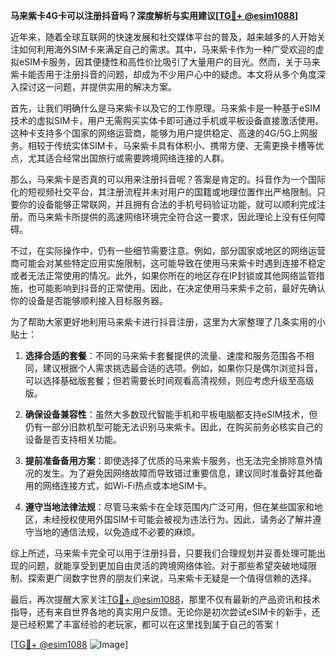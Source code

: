 **马来紫卡4G卡可以注册抖音吗？深度解析与实用建议[[TG💪+ @esim1088](https://t.me/s/esim1088)]**

近年来，随着全球互联网的快速发展和社交媒体平台的普及，越来越多的人开始关注如何利用海外SIM卡来满足自己的需求。其中，马来紫卡作为一种广受欢迎的虚拟eSIM卡服务，因其便捷性和高性价比吸引了大量用户的目光。然而，关于马来紫卡能否用于注册抖音的问题，却成为不少用户心中的疑虑。本文将从多个角度深入探讨这一问题，并提供实用的解决方案。

首先，让我们明确什么是马来紫卡以及它的工作原理。马来紫卡是一种基于eSIM技术的虚拟SIM卡，用户无需购买实体卡即可通过手机或平板设备直接激活使用。这种卡支持多个国家的网络运营商，能够为用户提供稳定、高速的4G/5G上网服务。相较于传统实体SIM卡，马来紫卡具有体积小、携带方便、无需更换卡槽等优点，尤其适合经常出国旅行或需要跨境网络连接的人群。

那么，马来紫卡是否真的可以用来注册抖音呢？答案是肯定的。抖音作为一个国际化的短视频社交平台，其注册流程并未对用户的国籍或地理位置作出严格限制。只要你的设备能够正常联网，并且拥有合法的手机号码验证功能，就可以顺利完成注册。而马来紫卡所提供的高速网络环境完全符合这一要求，因此理论上没有任何障碍。

不过，在实际操作中，仍有一些细节需要注意。例如，部分国家或地区的网络运营商可能会对某些特定应用实施限制，这可能导致在使用马来紫卡时遇到连接不稳定或者无法正常使用的情况。此外，如果你所在的地区存在IP封锁或其他网络监管措施，也可能影响到抖音的正常使用。因此，在决定使用马来紫卡之前，最好先确认你的设备是否能够顺利接入目标服务器。

为了帮助大家更好地利用马来紫卡进行抖音注册，这里为大家整理了几条实用的小贴士：

1. **选择合适的套餐**：不同的马来紫卡套餐提供的流量、速度和服务范围各不相同，建议根据个人需求挑选最合适的选项。例如，如果你只是偶尔浏览抖音，可以选择基础版套餐；但若需要长时间观看高清视频，则应考虑升级至高级版。

2. **确保设备兼容性**：虽然大多数现代智能手机和平板电脑都支持eSIM技术，但仍有一部分旧款机型可能无法识别马来紫卡。因此，在购买前务必核实自己的设备是否支持相关功能。

3. **提前准备备用方案**：即使选择了优质的马来紫卡服务，也无法完全排除意外情况的发生。为了避免因网络故障而导致错过重要信息，建议同时准备好其他备用的网络连接方式，如Wi-Fi热点或本地SIM卡。

4. **遵守当地法律法规**：尽管马来紫卡在全球范围内广泛可用，但在某些国家和地区，未经授权使用外国SIM卡可能会被视为违法行为。因此，请务必了解并遵守当地的通信法规，以免造成不必要的麻烦。

综上所述，马来紫卡完全可以用于注册抖音，只要我们合理规划并妥善处理可能出现的问题，就能享受到更加自由灵活的跨境网络体验。对于那些希望突破地域限制、探索更广阔数字世界的朋友们来说，马来紫卡无疑是一个值得信赖的选择。

最后，再次提醒大家关注[TG💪+ @esim1088](https://t.me/s/esim1088)，那里不仅有最新的产品资讯和技术指导，还有来自世界各地的真实用户反馈。无论你是初次尝试eSIM卡的新手，还是已经积累了丰富经验的老玩家，都可以在这里找到属于自己的答案！

[[TG💪+ @esim1088](https://t.me/s/esim1088) ![Image](https://i.postimg.cc/4NQfJmqS/Snipaste-2025-05-13-00-14-12.png)]